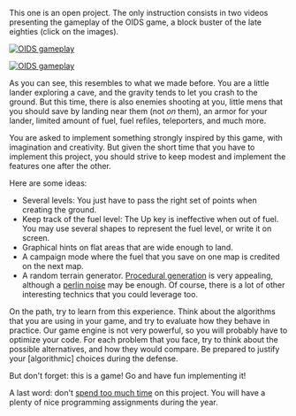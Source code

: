 This one is an open project. The only instruction consists in two
videos presenting the gameplay of the OIDS game, a block buster of the
late eighties (click on the images). 

[![OIDS gameplay](http://img.youtube.com/vi/OrtrdDaKIQY/0.jpg)](https://www.youtube.com/embed/OrtrdDaKIQY)

[![OIDS gameplay](http://img.youtube.com/vi/WxhmMGLVjQ4/0.jpg)](https://www.youtube.com/embed/WxhmMGLVjQ4)

As you can see, this resembles to what we made before. You are a
little lander exploring a cave, and the gravity tends to let you crash
to the ground. But this time, there is also enemies shooting at you,
little mens that you should save by landing near them (not *on*
them), an armor for your lander, limited amount of fuel, fuel refiles,
teleporters, and much more. 

You are asked to implement something strongly inspired by this game,
with imagination and creativity. But given the short time that you
have to implement this project, you should strive to keep modest and
implement the features one after the other. 

Here are some ideas:

- Several levels: You just have to pass the right set of points when
  creating the ground.
- Keep track of the fuel level: The Up key is ineffective when out of
  fuel. You may use several shapes to represent the fuel level, or
  write it on screen.
- Graphical hints on flat areas that are wide enough to land.
- A campaign mode where the fuel that you save on one map is credited
  on the next map.
- A random terrain generator. [Procedural generation](http://blog.runevision.com/2015/08/procedural-world-potentials-simulation.html)
  is very appealing, although a
  [perlin noise](http://gamedev.stackexchange.com/questions/20588/how-can-i-generate-worms-style-terrain) 
  may be enough. Of course, there is a lot of other interesting
  technics that you could leverage too.

On the path, try to learn from this experience. Think about the
algorithms that you are using in your game, and try to evaluate how
they behave in practice. Our game engine is not very powerful, so you
will probably have to optimize your code. For each problem that you
face, try to think about the possible alternatives, and how they would
compare. Be prepared to justify your [algorithmic] choices during the
defense.

But don't forget: this is a game! Go and have fun implementing it!


A last word: don't [spend too much time](TOnotDO) on this project. You
will have a plenty of nice programming assignments during the year.
